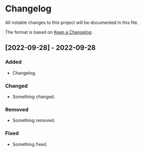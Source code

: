 # Changelog

All notable changes to this project will be documented in this file.

The format is based on [Keep a Changelog](https://keepachangelog.com/en/1.0.0/).

## [2022-09-28] - 2022-09-28

### Added

- Changelog.

### Changed

- Something changed.

### Removed

- Something removed.

### Fixed

- Something fixed.

